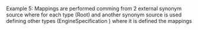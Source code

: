 Example 5:
Mappings are performed comming from 2 external synonym source where for each type (Root) and another synonym source is
used defining other types (EngineSpecification ) where it is defined the mappings